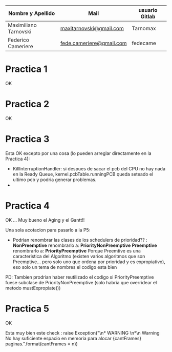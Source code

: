 | Nombre y Apellido     | Mail                     | usuario Gitlab |
| --------------------- | ------------------------ | -------------- |
| Maximiliano Tarnovski | maxitarnovski@gmail.com  | Tarnomax       |
| Federico Cameriere    | fede.cameriere@gmail.com | fedecame       |

# Practica 1

OK

# Practica 2

OK

# Practica 3

Esta OK excepto por una cosa (lo pueden arreglar directamente en la Practica 4):

- KillInterruptionHandler: si despues de sacar el pcb del CPU no hay nada en la Ready Queue,  kernel.pcbTable.runningPCB queda seteado el ultimo pcb y podria generar problemas. 
- 


# Practica 4

OK ... Muy bueno el Aging y el Gantt!!


Una sola acotacion para pasarlo a la P5: 

- Podrian renombrar las clases de los schedulers de prioridad?? :
  **NonPreemptive**   renombrarlo a: **PriorityNonPreemptive**
  **Preemptive**  renombrarlo a: **PriorityPreemptive**
Porque Preemtive es una caracteristica del Algoritmo (existen varios algoritmos que son Preemptive... pero solo uno que ordena por prioridad y es expropiativo), eso solo un tema de nombres el codigo esta bien


PD: Tambien prodrian haber reutilizado el codigo si  PriorityPreemptive fuese subclase de PriorityNonPreemptive (solo habria que overridear el metodo mustExpropiate())  
    



# Practica 5

OK

Esta muy bien este check :
           raise Exception("\n* WARNING \n*\n Warning No hay suficiente espacio en memoria para alocar {cantFrames} paginas.".format(cantFrames = n))
 


